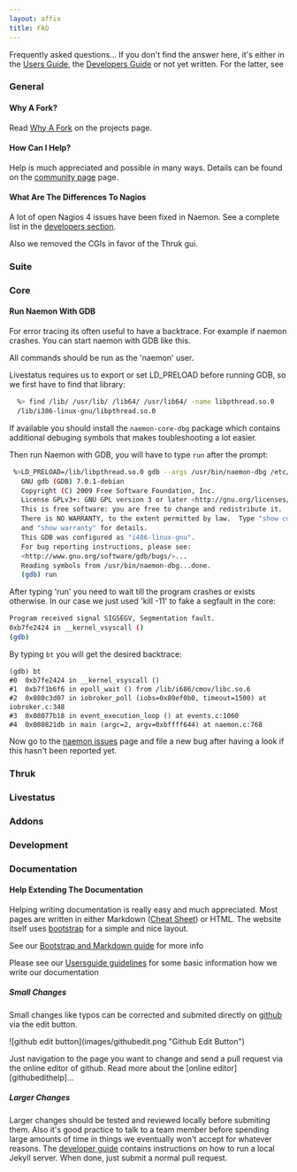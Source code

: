 ```yaml
---
layout: affix
title: FAQ
---
```


Frequently asked questions... If you don't find the answer here, it's either in
the [Users Guide](/documentation/usersguide), the [Developers Guide](/documentation/developers)
or not yet written. For the latter, see [](#)

### General

#### Why A Fork?

Read [Why A Fork](/project.html) on the projects page.


#### How Can I Help?

Help is much appreciated and possible in many ways. Details can be found on
the [community page](/community) page.

#### What Are The Differences To Nagios

A lot of open Nagios 4 issues have been fixed in Naemon. See a complete list
in the [developers section](/documentation/developer/bugs/).

Also we removed the CGIs in favor of the Thruk gui.

### Suite

### Core

#### Run Naemon With GDB

For error tracing its often useful to have a backtrace. For example if naemon
crashes. You can start naemon with GDB like this.

<div class="alert alert-warning"><i class="glyphicon glyphicon-exclamation-sign"></i> All commands should be run as the 'naemon' user.</div>

Livestatus requires us to export or set LD_PRELOAD before running GDB, so we
first have to find that library:

```bash
  %> find /lib/ /usr/lib/ /lib64/ /usr/lib64/ -name libpthread.so.0
  /lib/i386-linux-gnu/libpthread.so.0
```

If available you should install the `naemon-core-dbg` package which
contains additional debuging symbols that makes toubleshooting a lot easier.

Then run Naemon with GDB, you will have to type `run` after the prompt:

```bash
 %>LD_PRELOAD=/lib/libpthread.so.0 gdb --args /usr/bin/naemon-dbg /etc/naemon/naemon.cfg
   GNU gdb (GDB) 7.0.1-debian
   Copyright (C) 2009 Free Software Foundation, Inc.
   License GPLv3+: GNU GPL version 3 or later <http://gnu.org/licenses/gpl.html>
   This is free software: you are free to change and redistribute it.
   There is NO WARRANTY, to the extent permitted by law.  Type "show copying"
   and "show warranty" for details.
   This GDB was configured as "i486-linux-gnu".
   For bug reporting instructions, please see:
   <http://www.gnu.org/software/gdb/bugs/>...
   Reading symbols from /usr/bin/naemon-dbg...done.
   (gdb) run
```

After typing 'run' you need to wait till the program crashes or exists otherwise.
In our case we just used 'kill -11' to fake a segfault in the core:

```bash
Program received signal SIGSEGV, Segmentation fault.
0xb7fe2424 in __kernel_vsyscall ()
(gdb)
```

By typing `bt` you will get the desired backtrace:

```
(gdb) bt
#0  0xb7fe2424 in __kernel_vsyscall ()
#1  0xb7f1b6f6 in epoll_wait () from /lib/i686/cmov/libc.so.6
#2  0x080c3d07 in iobroker_poll (iobs=0x80ef0b0, timeout=1500) at iobroker.c:348
#3  0x08077b18 in event_execution_loop () at events.c:1060
#4  0x080821db in main (argc=2, argv=0xbffff644) at naemon.c:768
```

Now go to the [naemon issues](https://github.com/naemon/naemon/issues) page and file a
new bug after having a look if this hasn't been reported yet.


### Thruk

### Livestatus

### Addons

### Development

### Documentation

#### Help Extending The Documentation

Helping writing documentation is really easy and much appreciated. Most pages
are written in either Markdown ([Cheat Sheet][markdown]) or HTML. The website
itself uses [bootstrap][bootstrap] for a simple and nice layout.

See our [Bootstrap and Markdown guide](/documentation/faq/bootstrap-markdown-guide.html) for more info

Please see our [Usersguide guidelines](/documentation/faq/usersguide-guidelines.html) for some basic information how we write our documentation

##### Small Changes
Small changes like typos can be corrected and submited directly on [github][githubdocs] via the edit button.
<p>![github edit button](images/githubedit.png "Github Edit Button")</p>
Just navigation to the page you want to change and send a pull request via the online editor of github.
Read more about the [online editor][githubedithelp]...


##### Larger Changes
Larger changes should be tested and reviewed locally before submiting them. Also
it's good practice to talk to a team member before spending large amounts of time
in things we eventually won't accept for whatever reasons.
The [developer guide](/documentation/developer/#documentation) contains instructions on
how to run a local Jekyll server.
When done, just submit a normal pull request.


[markdown]: https://github.com/adam-p/markdown-here/wiki/Markdown-Cheatsheet
[bootstrap]: http://getbootstrap.com/css/
[githubdocs]: https://github.com/naemon/naemon.github.io/tree/master/documentation
[githubedithelp]: https://github.com/blog/905-edit-like-an-ace
